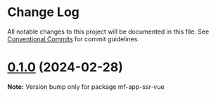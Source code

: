 # Change Log

All notable changes to this project will be documented in this file.
See [Conventional Commits](https://conventionalcommits.org) for commit guidelines.

# [0.1.0](https://github.com/isaurssaurav/single-spa-ssr/compare/v0.0.1...v0.1.0) (2024-02-28)

**Note:** Version bump only for package mf-app-ssr-vue
